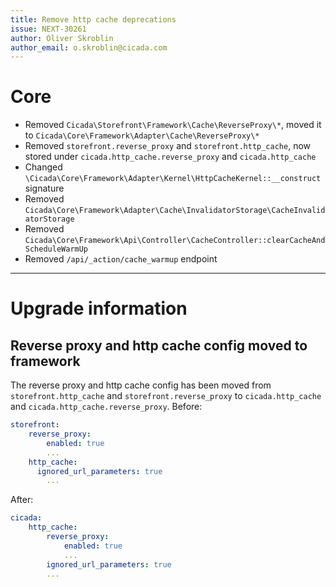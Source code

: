 ```yaml
---
title: Remove http cache deprecations
issue: NEXT-30261
author: Oliver Skroblin
author_email: o.skroblin@cicada.com
---
```


# Core
* Removed `Cicada\Storefront\Framework\Cache\ReverseProxy\*`, moved it to `Cicada\Core\Framework\Adapter\Cache\ReverseProxy\*`
* Removed `storefront.reverse_proxy` and `storefront.http_cache`, now stored under `cicada.http_cache.reverse_proxy` and `cicada.http_cache`
* Changed `\Cicada\Core\Framework\Adapter\Kernel\HttpCacheKernel::__construct` signature
* Removed `Cicada\Core\Framework\Adapter\Cache\InvalidatorStorage\CacheInvalidatorStorage`
* Removed `Cicada\Core\Framework\Api\Controller\CacheController::clearCacheAndScheduleWarmUp` 
* Removed `/api/_action/cache_warmup` endpoint
___
# Upgrade information
## Reverse proxy and http cache config moved to framework 

The reverse proxy and http cache config has been moved from `storefront.http_cache` and `storefront.reverse_proxy`  to `cicada.http_cache` and `cicada.http_cache.reverse_proxy`.
Before:
```yaml
storefront:
    reverse_proxy:
        enabled: true
        ...
    http_cache:
      ignored_url_parameters: true
        ...
```
After:
```yaml
cicada:
    http_cache:
        reverse_proxy:
            enabled: true
            ...
        ignored_url_parameters: true
        ...
```

